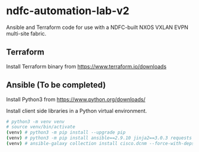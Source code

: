 # ndfc-automation-lab-v2

Ansible and Terraform code for use with a NDFC-built NXOS VXLAN EVPN multi-site fabric.

## Terraform

Install Terraform binary from <https://www.terraform.io/downloads>

## Ansible (To be completed)

Install Python3 from <https://www.python.org/downloads/>

Install client side libraries in a Python virtual environment.

```bash
# python3 -m venv venv
# source venv/bin/activate
(venv) # python3 -m pip install --upgrade pip
(venv) # python3 -m pip install ansible==2.9.10 jinja2==3.0.3 requests
(venv) # ansible-galaxy collection install cisco.dcnm --force-with-deps
```
